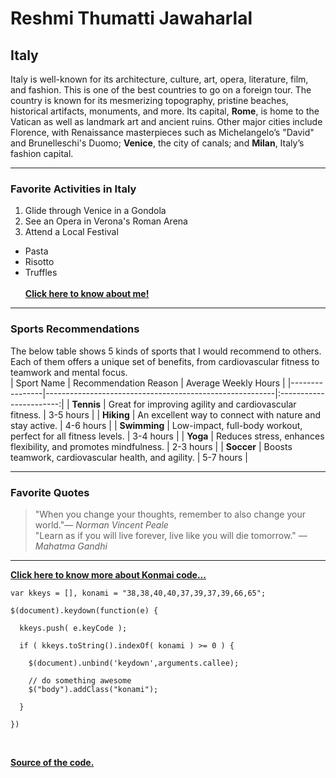 # Reshmi Thumatti Jawaharlal
## Italy
Italy is well-known for its architecture, culture, art, opera, literature, film, and fashion. This is one of the best countries to go on a foreign tour. The country is known for its mesmerizing topography, pristine beaches, historical artifacts, monuments, and more. Its capital, **Rome**, is home to the Vatican as well as landmark art and ancient ruins. Other major cities include Florence, with Renaissance masterpieces such as Michelangelo’s "David" and Brunelleschi's Duomo; **Venice**, the city of canals; and **Milan**, Italy’s fashion capital.
*****
### Favorite Activities in Italy
1. Glide through Venice in a Gondola
2. See an Opera in Verona's Roman Arena
3. Attend a Local Festival
* Pasta
* Risotto
* Truffles<br><br>
**[Click here to know about me!](MyStats.md)**
*****
### Sports Recommendations
The below table shows 5 kinds of sports that I would recommend to others. Each of them offers a unique set of benefits, from cardiovascular fitness to teamwork and mental focus.<br>
| Sport Name     | Recommendation Reason                                   | Average Weekly Hours |
|----------------|---------------------------------------------------------|:-----------------------:|
| **Tennis**     | Great for improving agility and cardiovascular fitness.          | 3-5 hours            |
| **Hiking**     | An excellent way to connect with nature and stay active.         | 4-6 hours            |
| **Swimming**   | Low-impact, full-body workout, perfect for all fitness levels.   | 3-4 hours            |
| **Yoga**       | Reduces stress, enhances flexibility, and promotes mindfulness.  | 2-3 hours            |
| **Soccer**     | Boosts teamwork, cardiovascular health, and agility.             | 5-7 hours            |
*****
### Favorite Quotes
> "When you change your thoughts, remember to also change your world."— *Norman Vincent Peale*<br>
> "Learn as if you will live forever, live like you will die tomorrow." — *Mahatma Gandhi*
*****
**[Click here to know more about Konmai code...](https://stackoverflow.com/questions/11611143/konami-code-keybinding-in-jquery-1-7-2/11611363)**<br>

```
var kkeys = [], konami = "38,38,40,40,37,39,37,39,66,65";

$(document).keydown(function(e) {

  kkeys.push( e.keyCode );

  if ( kkeys.toString().indexOf( konami ) >= 0 ) {

    $(document).unbind('keydown',arguments.callee);
    
    // do something awesome
    $("body").addClass("konami");
  
  }

})
```
<br>

**[Source of the code.](https://css-tricks.com/snippets/jquery/konomi-code/)**